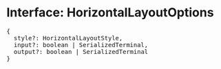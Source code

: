 # Interface: HorizontalLayoutOptions

<pre>
{
  style?: <Ref to="./horizontal-layout-style">HorizontalLayoutStyle</Ref>,
  input?: boolean | <Ref to="./serialized-terminal">SerializedTerminal</Ref>,
  output?: boolean | <Ref to="./serialized-terminal">SerializedTerminal</Ref>
}
</pre>
